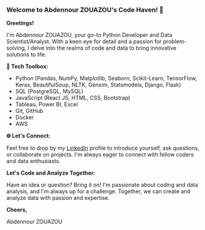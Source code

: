 ### Welcome to Abdennour ZOUAZOU's Code Haven! 👋    


**Greetings!**

I'm Abdennour ZOUAZOU, your go-to Python Developer and Data Scientist/Analyst. With a keen eye for detail and a passion for problem-solving, I delve into the realms of code and data to bring innovative solutions to life. 


**🔧 Tech Toolbox:**  

* Python (Pandas, NumPy, Matplotlib, Seaborn, Scikit-Learn, TensorFlow, Keras, BeautifulSoup, NLTK, Gensim, Statsmodels, Django, Flask) 
* SQL (PostgreSQL, MySQL) 
* JavaScript (React JS, HTML, CSS, Bootstrap)
* Tableau, Power BI, Excel
* Git, GitHub
* Docker
* AWS


**🌐 Let's Connect:**  

Feel free to drop by my [LinkedIn](https://www.linkedin.com/in/zouazou) profile to introduce yourself, ask questions, or collaborate on projects. I'm always eager to connect with fellow coders and data enthusiasts.

**Let's Code and Analyze Together:**

Have an idea or question? Bring it on! I'm passionate about coding and data analysis, and I'm always up for a challenge. Together, we can create and analyze data with passion and expertise.  

**Cheers,**

Abdennour ZOUAZOU
